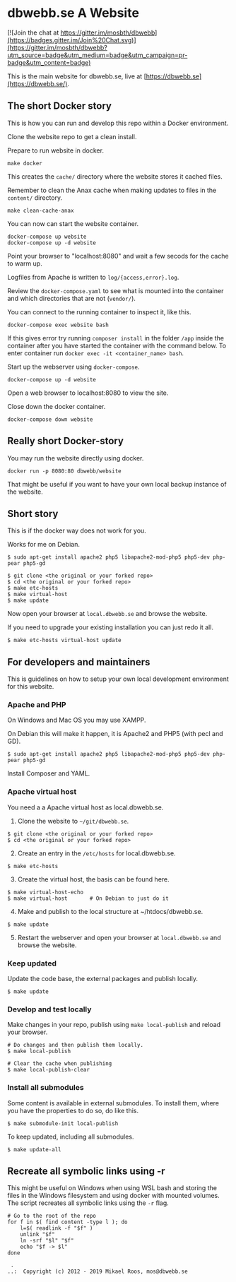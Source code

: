 dbwebb.se A Website
================================

[![Join the chat at https://gitter.im/mosbth/dbwebb](https://badges.gitter.im/Join%20Chat.svg)](https://gitter.im/mosbth/dbwebb?utm_source=badge&utm_medium=badge&utm_campaign=pr-badge&utm_content=badge)

This is the main website for dbwebb.se, live at [https://dbwebb.se](https://dbwebb.se/).



The short Docker story
--------------------------------

This is how you can run and develop this repo within a Docker environment.

Clone the website repo to get a clean install.

Prepare to run website in docker.

```
make docker
```

This creates the `cache/` directory where the website stores it cached files.

Remember to clean the Anax cache when making updates to files in the `content/` directory.

```
make clean-cache-anax
```

You can now can start the website container.

```
docker-compose up website
docker-compose up -d website
```

Point your browser to "localhost:8080" and wait a few secods for the cache to warm up.

Logfiles from Apache is written to `log/{access,error}.log`.

Review the `docker-compose.yaml` to see what is mounted into the container and which directories that are not (`vendor/`).

You can connect to the running container to inspect it, like this.

```
docker-compose exec website bash
```


If this gives error try running `composer install` in the folder `/app` inside the container after you have started the container with the command below. To enter container run `docker exec -it <container_name> bash`.

Start up the webserver using `docker-compose`.

```
docker-compose up -d website
```

Open a web browser to localhost:8080 to view the site.

Close down the docker container.

```
docker-compose down website
```


Really short Docker-story
--------------------------------

You may run the website directly using docker.

```
docker run -p 8080:80 dbwebb/website
```

That might be useful if you want to have your own local backup instance of the website.



Short story
--------------------------------

This is if the docker way does not work for you.

Works for me on Debian.

```
$ sudo apt-get install apache2 php5 libapache2-mod-php5 php5-dev php-pear php5-gd
```

```
$ git clone <the original or your forked repo>
$ cd <the original or your forked repo>
$ make etc-hosts
$ make virtual-host
$ make update
```

Now open your browser at `local.dbwebb.se` and browse the website.

If you need to upgrade your existing installation you can just redo it all.

```
$ make etc-hosts virtual-host update
```



For developers and maintainers
--------------------------------

This is guidelines on how to setup your own local development environment for this website.



### Apache and PHP

On Windows and Mac OS you may use XAMPP.

On Debian this will make it happen, it is Apache2 and PHP5 (with pecl and GD).

```
$ sudo apt-get install apache2 php5 libapache2-mod-php5 php5-dev php-pear php5-gd
```

Install Composer and YAML.



### Apache virtual host

You need a a Apache virtual host as local.dbwebb.se.

1) Clone the website to `~/git/dbwebb.se`.

```
$ git clone <the original or your forked repo>
$ cd <the original or your forked repo>
```

2) Create an entry in the `/etc/hosts` for local.dbwebb.se.

```
$ make etc-hosts
```

3) Create the virtual host, the basis can be found here.

```
$ make virtual-host-echo
$ make virtual-host       # On Debian to just do it
```

4) Make and publish to the local structure at ~/htdocs/dbwebb.se.

```
$ make update
```

5) Restart the webserver and open your browser at `local.dbwebb.se` and browse the website.



### Keep updated

Update the code base, the external packages and publish locally.

```
$ make update
```



### Develop and test locally

Make changes in your repo, publish using `make local-publish` and reload your browser.

```
# Do changes and then publish them locally.
$ make local-publish

# Clear the cache when publishing
$ make local-publish-clear
```



### Install all submodules

Some content is available in external submodules. To install them, where you have the properties to do so, do like this.

```
$ make submodule-init local-publish
```

To keep updated, including all submodules.

```
$ make update-all
```



Recreate all symbolic links using -r
--------------------------------

This might be useful on Windows when using WSL bash and storing the files in the Windows filesystem and using docker with mounted volumes. The script recreates all symbolic links using the `-r` flag.

```
# Go to the root of the repo
for f in $( find content -type l ); do
    l=$( readlink -f "$f" )
    unlink "$f"
    ln -srf "$l" "$f"
    echo "$f -> $l"
done
```



```                                                            
 .                                                             
..:  Copyright (c) 2012 - 2019 Mikael Roos, mos@dbwebb.se   
```                                                            
